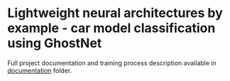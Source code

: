 # Lightweight neural architectures by example - car model classification using GhostNet

Full project documentation and training process description available in [documentation](https://github.com/pchaberski/cars/tree/master/documentation) folder.
